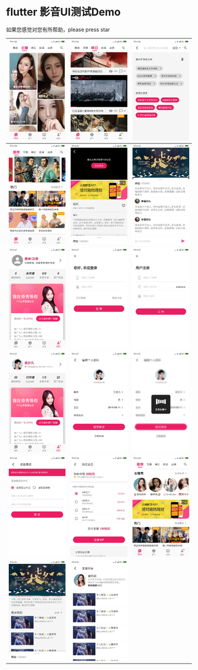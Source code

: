 # flutter 影音UI测试Demo

如果您感觉对您有所帮助，please press star

|![](https://github.com/sosopop/cicitv/blob/master/web/%20(1).png)|![](https://github.com/sosopop/cicitv/blob/master/web/%20(2).png)|![](https://github.com/sosopop/cicitv/blob/master/web/%20(3).png)|
| ---- | ---- | ---- |
|![](https://github.com/sosopop/cicitv/blob/master/web/%20(13).png)|![](https://github.com/sosopop/cicitv/blob/master/web/%20(14).png)|![](https://github.com/sosopop/cicitv/blob/master/web/%20(15).png)|
|![](https://github.com/sosopop/cicitv/blob/master/web/%20(4).png)|![](https://github.com/sosopop/cicitv/blob/master/web/%20(5).png)|![](https://github.com/sosopop/cicitv/blob/master/web/%20(6).png)|
|![](https://github.com/sosopop/cicitv/blob/master/web/%20(7).png)|![](https://github.com/sosopop/cicitv/blob/master/web/%20(8).png)|![](https://github.com/sosopop/cicitv/blob/master/web/%20(9).png)|
|![](https://github.com/sosopop/cicitv/blob/master/web/%20(10).png)|![](https://github.com/sosopop/cicitv/blob/master/web/%20(11).png)|![](https://github.com/sosopop/cicitv/blob/master/web/%20(12).png)|
|![](https://github.com/sosopop/cicitv/blob/master/web/%20(16).png)|![](https://github.com/sosopop/cicitv/blob/master/web/%20(17).png)||
